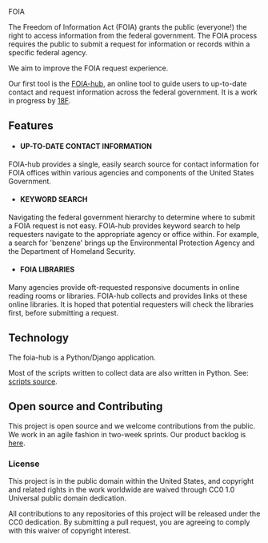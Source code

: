 FOIA

The Freedom of Information Act (FOIA) grants the public (everyone!) the right
to access information from the federal government. The FOIA process requires
the public to submit a request for information or records within a specific
federal agency. 

We aim to improve the FOIA request experience. 

Our first tool is the [FOIA-hub](https://foia.18f.us), an online tool to guide
users to up-to-date contact and request information across the federal
government. It is a work in progress by [18F](https://18f.gsa.gov).

## Features

- #### UP-TO-DATE CONTACT INFORMATION
FOIA-hub provides a single, easily search source for contact information for
FOIA offices within various agencies and components of the United States
Government. 

- #### KEYWORD SEARCH
Navigating the federal government hierarchy to determine where to submit a FOIA
request is not easy. FOIA-hub provides keyword search to help requesters
navigate to the appropriate agency or office within.  For example, a search for
'benzene' brings up the Environmental Protection Agency and the Department of
Homeland Security. 

- #### FOIA LIBRARIES
Many agencies provide oft-requested responsive documents in online reading
rooms or libraries. FOIA-hub collects and provides links ot these online
libraries. It is hoped that potential requesters will check the libraries
first, before submitting a request. 

## Technology

The foia-hub is a Python/Django application.

Most of the scripts written to collect data are also written in Python. See:
[scripts source](https://github.com/18F/foia/tree/master/contacts).

## Open source and Contributing

This project is open source and we welcome contributions from the public. We
work in an agile fashion in two-week sprints. Our product backlog is
[here](https://github.com/18F/foia-hub/milestones/Backlog). 

### License 

This project is in the public domain within the United States, and copyright
and related rights in the work worldwide are waived through CC0 1.0 Universal
public domain dedication. 

All contributions to any repositories of this project will be released under
the CC0 dedication. By submitting a pull request, you are agreeing to comply
with this waiver of copyright interest. 
